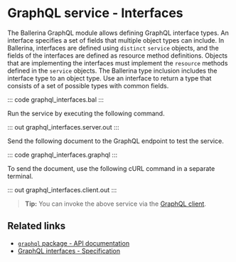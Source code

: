 # GraphQL service - Interfaces

The Ballerina GraphQL module allows defining GraphQL interface types. An interface specifies a set of fields that multiple object types can include. In Ballerina, interfaces are defined using `distinct` `service` objects, and the fields of the interfaces are defined as resource method definitions. Objects that are implementing the interfaces must implement the `resource` methods defined in the `service` objects. The Ballerina type inclusion includes the interface type to an object type. Use an interface to return a type that consists of a set of possible types with common fields.

::: code graphql_interfaces.bal :::

Run the service by executing the following command.

::: out graphql_interfaces.server.out :::

Send the following document to the GraphQL endpoint to test the service.

::: code graphql_interfaces.graphql :::

To send the document, use the following cURL command in a separate terminal.

::: out graphql_interfaces.client.out :::

>**Tip:** You can invoke the above service via the [GraphQL client](/learn/by-example/graphql-client-query-endpoint/).

## Related links
- [`graphql` package - API documentation](https://lib.ballerina.io/ballerina/graphql/latest)
- [GraphQL interfaces - Specification](/spec/graphql/#46-interfaces)
